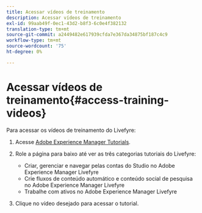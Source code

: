 ```yaml
---
title: Acessar vídeos de treinamento
description: Acessar vídeos de treinamento
exl-id: 99aab49f-0ec1-43d2-b8f3-6c0e4f382132
translation-type: tm+mt
source-git-commit: a2449482e617939cfda7e367da34875bf187c4c9
workflow-type: tm+mt
source-wordcount: '75'
ht-degree: 0%

---
```


# Acessar vídeos de treinamento{#access-training-videos}

Para acessar os vídeos de treinamento do Livefyre:

1. Acesse [Adobe Experience Manager Tutorials](https://helpx.adobe.com/experience-manager/tutorials.html).
1. Role a página para baixo até ver as três categorias tutoriais do Livefyre:

   * Criar, gerenciar e navegar pelas contas do Studio no Adobe Experience Manager Livefyre
   * Crie fluxos de conteúdo automático e conteúdo social de pesquisa no Adobe Experience Manager Livefyre
   * Trabalhe com ativos no Adobe Experience Manager Livefyre

1. Clique no vídeo desejado para acessar o tutorial.
